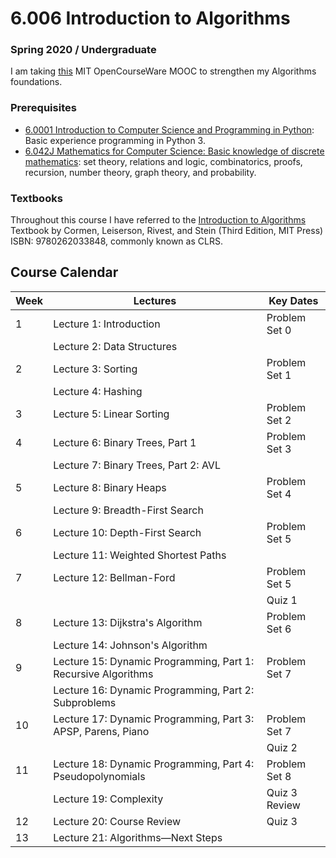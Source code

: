 # 6.006 Introduction to Algorithms

### Spring 2020 / Undergraduate
I am taking [this](https://ocw.mit.edu/courses/6-006-introduction-to-algorithms-spring-2020/) MIT OpenCourseWare MOOC to strengthen my Algorithms foundations.

### Prerequisites
- [6.0001 Introduction to Computer Science and Programming in Python](https://github.com/keivalya/mit-ocw-6001):  Basic experience programming in Python 3.
- [6.042J Mathematics for Computer Science: Basic knowledge of discrete mathematics](https://github.com/keivalya/): set theory, relations and logic, combinatorics, proofs, recursion, number theory, graph theory, and probability.

### Textbooks
Throughout this course I have referred to the [Introduction to Algorithms](https://mitpress.mit.edu/9780262533058/introduction-to-algorithms/) Textbook by Cormen, Leiserson, Rivest, and Stein (Third Edition, MIT Press) ISBN: 9780262033848, commonly known as CLRS.

## Course Calendar
| Week | Lectures                                         | Key Dates            |
|------|--------------------------------------------------|----------------------|
| 1    | Lecture 1: Introduction                         | Problem Set 0    |
|      | Lecture 2: Data Structures                      |                      |
| 2    | Lecture 3: Sorting                              | Problem Set 1    |
|      | Lecture 4: Hashing                              |                      |
| 3    | Lecture 5: Linear Sorting                       | Problem Set 2    |
| 4    | Lecture 6: Binary Trees, Part 1                 | Problem Set 3    |
|      | Lecture 7: Binary Trees, Part 2: AVL            |                      |
| 5    | Lecture 8: Binary Heaps                         | Problem Set 4    |
|      | Lecture 9: Breadth-First Search                 |         |
| 6    | Lecture 10: Depth-First Search                  | Problem Set 5    |
|      | Lecture 11: Weighted Shortest Paths             |                      |
| 7    | Lecture 12: Bellman-Ford                        | Problem Set 5    |
|      |                                                  | Quiz 1               |
| 8    | Lecture 13: Dijkstra's Algorithm                | Problem Set 6    |
|      | Lecture 14: Johnson's Algorithm                 |         |
| 9    | Lecture 15: Dynamic Programming, Part 1: Recursive Algorithms | Problem Set 7 |
|      | Lecture 16: Dynamic Programming, Part 2: Subproblems            |                      |
| 10   | Lecture 17: Dynamic Programming, Part 3: APSP, Parens, Piano    | Problem Set 7    |
|      |                                                  | Quiz 2               |
| 11   | Lecture 18: Dynamic Programming, Part 4: Pseudopolynomials      | Problem Set 8    |
|      | Lecture 19: Complexity                          | Quiz 3 Review        |
| 12   | Lecture 20: Course Review                       | Quiz 3               |
| 13   | Lecture 21: Algorithms—Next Steps               |                      |